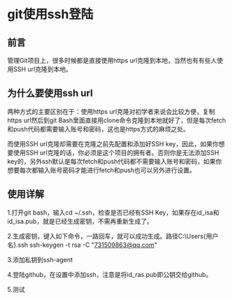 # git使用ssh登陆

## 前言

管理Git项目上，很多时候都是直接使用https url克隆到本地，当然也有有些人使用SSH url克隆到本地。

## 为什么要使用ssh url

两种方式的主要区别在于：使用https url克隆对初学者来说会比较方便，复制https url然后到git Bash里面直接用clone命令克隆到本地就好了，但是每次fetch和push代码都需要输入账号和密码，这也是https方式的麻烦之处。

而使用SSH url克隆却需要在克隆之前先配置和添加好SSH key，因此，如果你想要使用SSH url克隆的话，你必须是这个项目的拥有者。否则你是无法添加SSH key的，另外ssh默认是每次fetch和push代码都不需要输入账号和密码，如果你想要每次都输入账号密码才能进行fetch和push也可以另外进行设置。

## 使用详解
1.打开git bash，输入cd ~/.ssh，检查是否已经有SSH Key，如果存在id_isa和id_isa.pub，就是已经生成密钥，不需再重新生成了。
<img :src="$withBase('tool/git/git_ssh_1.png')">

2.生成密钥，键入如下命令，一路回车，就可以成功生成。路径C:\Users\{用户名}\.ssh
ssh-keygen -t rsa -C "731509863@qq.com"

3.添加私钥到ssh-agent


4.登陆github，在设置中添加ssh，注意是将id_ras.pub即公钥交给github。

5.测试




